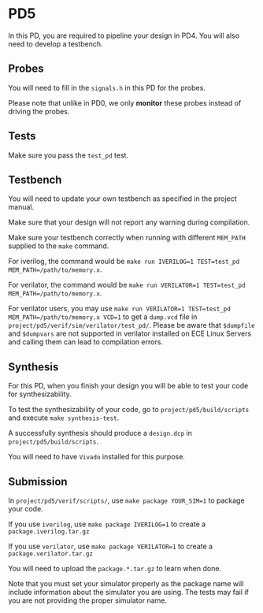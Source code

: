 # PD5

In this PD, you are required to pipeline your design in PD4.
You will also need to develop a testbench.

## Probes

You will need to fill in the `signals.h` in this PD for the probes.

Please note that unlike in PD0, we only **monitor** these probes instead of driving the probes.

## Tests

Make sure you pass the `test_pd` test.

## Testbench

You will need to update your own testbench as specified in the project manual.

Make sure that your design will not report any warning during compilation.

Make sure your testbench correctly when running with different `MEM_PATH` supplied to the `make` command.

For iverilog, the command would be `make run IVERILOG=1 TEST=test_pd MEM_PATH=/path/to/memory.x`.

For verilator, the command would be `make run VERILATOR=1 TEST=test_pd MEM_PATH=/path/to/memory.x`.

For verilator users, you may use `make run VERILATOR=1 TEST=test_pd MEM_PATH=/path/to/memory.x VCD=1` to get a `dump.vcd` file in `project/pd5/verif/sim/verilator/test_pd/`. 
Please be aware that `$dumpfile` and `$dumpvars` are not supported in verilator installed on ECE Linux Servers and calling them can lead to compilation errors.



## Synthesis

For this PD, when you finish your design you will be able to test your code for synthesizability.

To test the synthesizability of your code, go to `project/pd5/build/scripts` and execute `make synthesis-test`.

A successfully synthesis should produce a `design.dcp` in `project/pd5/build/scripts`.

You will need to have `Vivado` installed for this purpose.

## Submission

In `project/pd5/verif/scripts/`, use `make package YOUR_SIM=1` to package your code.

If you use `iverilog`, use `make package IVERILOG=1` to create a `package.iverilog.tar.gz`

If you use `verilator`, use `make package VERILATOR=1` to create a `package.verilator.tar.gz`

You will need to upload the `package.*.tar.gz` to learn when done.

Note that you must set your simulator properly as the package name will include
information about the simulator you are using.
The tests may fail if you are not providing the proper simulator name.

